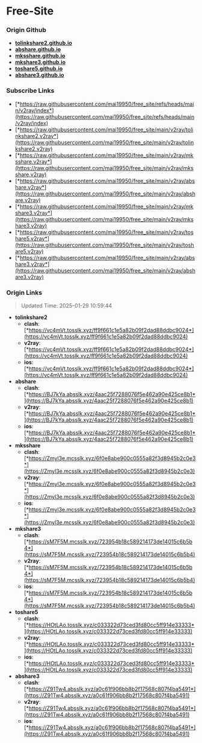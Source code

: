 # Free-Site

### Origin Github

- [**tolinkshare2.github.io**](https://github.com/tolinkshare2/tolinkshare2.github.io)
- [**abshare.github.io**](https://github.com/abshare/abshare.github.io)
- [**mksshare.github.io**](https://github.com/mksshare/mksshare.github.io)
- [**mkshare3.github.io**](https://github.com/mkshare3/mkshare3.github.io)
- [**toshare5.github.io**](https://github.com/toshare5/toshare5.github.io)
- [**abshare3.github.io**](https://github.com/abshare3/abshare3.github.io)

### Subscribe Links

- [*https://raw.githubusercontent.com/mai19950/free_site/refs/heads/main/v2ray/index*](https://raw.githubusercontent.com/mai19950/free_site/refs/heads/main/v2ray/index)
- [*https://raw.githubusercontent.com/mai19950/free_site/main/v2ray/tolinkshare2.v2ray*](https://raw.githubusercontent.com/mai19950/free_site/main/v2ray/tolinkshare2.v2ray)
- [*https://raw.githubusercontent.com/mai19950/free_site/main/v2ray/mksshare.v2ray*](https://raw.githubusercontent.com/mai19950/free_site/main/v2ray/mksshare.v2ray)
- [*https://raw.githubusercontent.com/mai19950/free_site/main/v2ray/abshare.v2ray*](https://raw.githubusercontent.com/mai19950/free_site/main/v2ray/abshare.v2ray)
- [*https://raw.githubusercontent.com/mai19950/free_site/main/v2ray/mkshare3.v2ray*](https://raw.githubusercontent.com/mai19950/free_site/main/v2ray/mkshare3.v2ray)
- [*https://raw.githubusercontent.com/mai19950/free_site/main/v2ray/toshare5.v2ray*](https://raw.githubusercontent.com/mai19950/free_site/main/v2ray/toshare5.v2ray)
- [*https://raw.githubusercontent.com/mai19950/free_site/main/v2ray/abshare3.v2ray*](https://raw.githubusercontent.com/mai19950/free_site/main/v2ray/abshare3.v2ray)

### Origin Links

> Updated Time: 2025-01-29 10:59:44

- **tolinkshare2**
  - **clash**: [*https://vc4mVt.tosslk.xyz/ff9f661c1e5a82b09f2dad88ddbc9024*](https://vc4mVt.tosslk.xyz/ff9f661c1e5a82b09f2dad88ddbc9024)
  - **v2ray**: [*https://vc4mVt.tosslk.xyz/ff9f661c1e5a82b09f2dad88ddbc9024*](https://vc4mVt.tosslk.xyz/ff9f661c1e5a82b09f2dad88ddbc9024)
  - **ios**: [*https://vc4mVt.tosslk.xyz/ff9f661c1e5a82b09f2dad88ddbc9024*](https://vc4mVt.tosslk.xyz/ff9f661c1e5a82b09f2dad88ddbc9024)
- **abshare**
  - **clash**: [*https://BJ7kYa.absslk.xyz/4aac25f7288076f5e462a90e425ce8b1*](https://BJ7kYa.absslk.xyz/4aac25f7288076f5e462a90e425ce8b1)
  - **v2ray**: [*https://BJ7kYa.absslk.xyz/4aac25f7288076f5e462a90e425ce8b1*](https://BJ7kYa.absslk.xyz/4aac25f7288076f5e462a90e425ce8b1)
  - **ios**: [*https://BJ7kYa.absslk.xyz/4aac25f7288076f5e462a90e425ce8b1*](https://BJ7kYa.absslk.xyz/4aac25f7288076f5e462a90e425ce8b1)
- **mksshare**
  - **clash**: [*https://Zmyl3e.mcsslk.xyz/6f0e8abe900c0555a82f3d8945b2c0e3*](https://Zmyl3e.mcsslk.xyz/6f0e8abe900c0555a82f3d8945b2c0e3)
  - **v2ray**: [*https://Zmyl3e.mcsslk.xyz/6f0e8abe900c0555a82f3d8945b2c0e3*](https://Zmyl3e.mcsslk.xyz/6f0e8abe900c0555a82f3d8945b2c0e3)
  - **ios**: [*https://Zmyl3e.mcsslk.xyz/6f0e8abe900c0555a82f3d8945b2c0e3*](https://Zmyl3e.mcsslk.xyz/6f0e8abe900c0555a82f3d8945b2c0e3)
- **mkshare3**
  - **clash**: [*https://sM7F5M.mcsslk.xyz/723954b18c589214173de14015c6b5b4*](https://sM7F5M.mcsslk.xyz/723954b18c589214173de14015c6b5b4)
  - **v2ray**: [*https://sM7F5M.mcsslk.xyz/723954b18c589214173de14015c6b5b4*](https://sM7F5M.mcsslk.xyz/723954b18c589214173de14015c6b5b4)
  - **ios**: [*https://sM7F5M.mcsslk.xyz/723954b18c589214173de14015c6b5b4*](https://sM7F5M.mcsslk.xyz/723954b18c589214173de14015c6b5b4)
- **toshare5**
  - **clash**: [*https://HOtLAo.tosslk.xyz/c033322d73ced3fd80cc5ff914e33333*](https://HOtLAo.tosslk.xyz/c033322d73ced3fd80cc5ff914e33333)
  - **v2ray**: [*https://HOtLAo.tosslk.xyz/c033322d73ced3fd80cc5ff914e33333*](https://HOtLAo.tosslk.xyz/c033322d73ced3fd80cc5ff914e33333)
  - **ios**: [*https://HOtLAo.tosslk.xyz/c033322d73ced3fd80cc5ff914e33333*](https://HOtLAo.tosslk.xyz/c033322d73ced3fd80cc5ff914e33333)
- **abshare3**
  - **clash**: [*https://Z91Tw4.absslk.xyz/a0c61f906bb8b2f17568c807f4ba5491*](https://Z91Tw4.absslk.xyz/a0c61f906bb8b2f17568c807f4ba5491)
  - **v2ray**: [*https://Z91Tw4.absslk.xyz/a0c61f906bb8b2f17568c807f4ba5491*](https://Z91Tw4.absslk.xyz/a0c61f906bb8b2f17568c807f4ba5491)
  - **ios**: [*https://Z91Tw4.absslk.xyz/a0c61f906bb8b2f17568c807f4ba5491*](https://Z91Tw4.absslk.xyz/a0c61f906bb8b2f17568c807f4ba5491)
